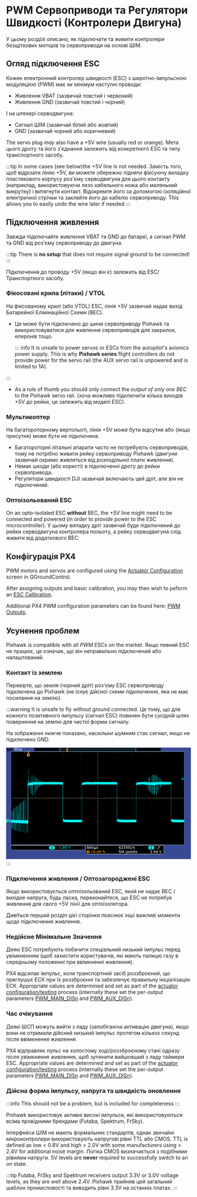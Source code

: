 # PWM Сервоприводи та Регулятори Швидкості (Контролери Двигуна)

У цьому розділі описано, як підключати та живити контролери безщіткових моторів та сервоприводи на основі ШІМ.

## Огляд підключення ESC

Кожен електронний контролер швидкості (ESC) з широтно-імпульсною модуляцією (PWM) має як мінімум наступні проводи:

- Живлення VBAT (зазвичай товстий і червоний)
- Живлення GND (зазвичай товстий і чорний)

І на штекері серводвигуна:

- Сигнал ШІМ (зазвичай білий або жовтий)
- GND (зазвичай чорний або коричневий)

The servo plug _may_ also have a +5V wire (usually red or orange).
Мета цього дроту та його з'єднання залежить від конкретного ESC та типу транспортного засобу.

:::tip
In some cases (see below)the +5V line is not needed.
Замість того, щоб відрізати лінію +5V, ви можете обережно підняти фіксуючу вкладку пластикового корпусу роз'єму серводвигуна для цього контакту (наприклад, використовуючи лезо кабельного ножа або маленький викрутку) і витягнути контакт.
Відокремте його за допомогою ізоляційної електричної стрічки та заклейте його до кабелю сервоприводу.
This allows you to easily undo the wire later if needed
:::

## Підключення живлення

Завжди підключайте живлення VBAT та GND до батареї, а сигнал PWM та GND від роз'єму сервоприводу до двигуна.

:::tip
There is **no setup** that does not require signal ground to be connected!
:::

Підключення до проводу +5V (якщо він є) залежить від ESC/Транспортного засобу.

### Фікосовані крила (літаки) / VTOL

На фіксованому крилі (або VTOL) ESC, лінія +5V зазвичай надає вихід Батарейної Елімінаційної Схеми (BEC).

- Це може бути підключено до шини сервоприводу Pixhawk та використовуватися для живлення сервоприводів для закрилок, елеронів тощо.

  ::: info
  It is unsafe to power servos or ESCs from the autopilot's avionics power supply.
  This is why **Pixhawk series** flight controllers do not provide power for the servo rail (the AUX servo rail is unpowered and is limited to 1A).

:::

- As a rule of thumb you should only connect the _output of only one BEC_ to the Pixhawk servo rail.
  (хоча можливо підключити кілька виходів +5V до рейки, це залежить від моделі ESC).

### Мультикоптер

На багатороторному вертольоті, лінія +5V може бути відсутня або (якщо присутня) може бути не підключена.

- Багатороторні літальні апарати часто не потребують сервоприводів, тому не потрібно живити рейку сервоприводу Pixhawk (двигуни зазвичай окремо живляться від розподільної плати живлення).
- Немає шкоди (або користі) в підключенні дроту до рейки сервопривода.
- Регулятори швидкості DJI зазвичай включають цей дріт, але він не підключений.

### Оптоізольований ESC

On an opto-isolated ESC **without** BEC, the +5V line might need to be connected and powered (in order to provide power to the ESC microcontroller).
У цьому випадку дріт зазвичай буде підключений до рейки серводвигуна контролера польоту, а рейку серводвигуна слід живити від додаткового BEC.

## Конфігурація PX4

PWM motors and servos are configured using the [Actuator Configuration](../config/actuators.md) screen in QGroundControl.

After assigning outputs and basic calibration, you may then wish to peform an [ESC Calibration](../advanced_config/esc_calibration.md).

Additional PX4 PWM configuration parameters can be found here: [PWM Outputs](../advanced_config/parameter_reference.md#pwm-outputs).

## Усунення проблем

Pixhawk is compatible with all _PWM ESCs_ on the market.
Якщо певний ESC не працює, це означає, що він неправильно підключений або налаштований.

### Контакт із землею

Перевірте, що земля (чорний дріт) роз'єму ESC сервоприводу підключена до Pixhawk (не існує дійсної схеми підключення, яка не має посилання на землю).

:::warning
It is unsafe to fly without ground connected.
Це тому, що для кожного позитивного імпульсу (сигнал ESC) повинен бути сусідній шлях повернення на землю для чистої форми сигналу.

На зображенні нижче показано, наскільки шумним стає сигнал, якщо не підключено GND.

![PWM without ground](../../assets/hardware/pwm_esc/pwm_without_gnd.png)
:::

### Підключення живлення / Оптозагороджені ESC

Якщо використовується оптоізольований ESC, який не надає BEC / вихідне напруга, будь ласка, переконайтеся, що ESC не потребує живлення для свого +5V лінії для оптоізолятора.

Дивіться перший розділ цієї сторінки пояснює інші важливі моменти щодо підключення живлення.

### Недійсне Мінімальне Значення

Деякі ESC потребують побачити спеціальний низький імпульс перед увімкненням (щоб захистити користувачів, які мають палицю газу в середньому положенні при ввімкненні живлення).

PX4 відсилає імпульс, коли транспортний засіб роззброєний, що приглушує ЕСК при їх роззброєнні та забезпечує правильну ініціалізацію ЕСК.
Appropriate values are determined and set as part of the [actuator configuration/testing](../config/actuators.md#actuator-testing) process (internally these set the per-output parameters [PWM_MAIN_DISn](../advanced_config/parameter_reference.md#PWM_MAIN_DIS1) and [PWM_AUX_DISn](../advanced_config/parameter_reference.md#PWM_AUX_DIS1)).

### Час очікування

Деякі ШСП можуть вийти з ладу (запобігаючи активацію двигуна), якщо вони не отримали дійсний низький імпульс протягом кількох секунд після ввімкнення живлення.

PX4 відправляє пульс на холостому ході/роззброєному стані одразу після увімкнення живлення, щоб зупинити вийшовший з ладу таймери ESC.
Appropriate values are determined and set as part of the [actuator configuration/testing](../config/actuators.md#actuator-testing) process (internally these set the per-output parameters [PWM_MAIN_DISn](../advanced_config/parameter_reference.md#PWM_MAIN_DIS1) and [PWM_AUX_DISn](../advanced_config/parameter_reference.md#PWM_AUX_DIS1)).

### Дійсна форма імпульсу, напруга та швидкість оновлення

:::info
This should not be a problem, but is included for completeness
:::

Pixhawk використовує активні високі імпульси, які використовуються всіма провідними брендами (Futaba, Spektrum, FrSky).

Інтерфейси ШІМ не мають формальних стандартів, однак звичайні мікроконтролери використовують напругові рівні TTL або CMOS.
TTL is defined as low < 0.8V and high > 2.0V with some manufacturers using > 2.4V for additional noise margin.
Логіка CMOS визначається з подібними рівнями напруги.
5V levels are **never** required to successfully switch to an _on_ state.

:::tip
Futaba, FrSky and Spektrum receivers output 3.3V or 3.0V voltage levels, as they are well above 2.4V.
Pixhawk прийняв цей загальний шаблон промисловості та виводить рівні 3.3V на останніх платах.
:::
